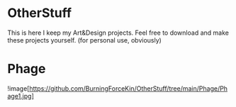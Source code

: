 # OtherStuff
This is here I keep my Art&amp;Design projects. Feel free to download and make these projects yourself. (for personal use, obviously)

# Phage
!image[https://github.com/BurningForceKin/OtherStuff/tree/main/Phage/Phage1.jpg]
